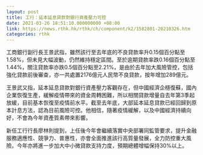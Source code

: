 ```yaml
---
layout: post
title: 工行：延本延息貸款對銀行資產壓力可控
date: 2021-03-26 18:51:10.000000000 +08:00
link: https://news.rthk.hk/rthk/ch/component/k2/1582801-20210326.htm
categories: rthk
---
```


工商銀行副行長王景武指，雖然該行至去年底的不良貸款率升0.15個百分點至1.58%，但未見大幅波動，仍然維持穩定區間。至於逾期貸款率跌0.16個百分點至1.44%，關注貸款率亦跌0.5個百分點至2.21%，是由於去年加大風險管控，包括強化貸款前後審查，亦一共處置2176億元人民幣不良貸款，按年增加289億元。

王景武又指，延本延息貸款對銀行資產壓力客觀存在，但中國經濟企穩復蘇，國內企業恢復生產，緩解疫情帶來的資金周轉困難，所以相關貸款增量自去年第3季起放緩，目前基本恢復至疫情前水平。截至去年底，大部延本延息貸款已經回歸到原本計息方法，認為目前風險可控。他相信，隨著疫情緩解，以及中國經濟持續向好，不會為今年資產質素帶來影響。

新任工行行長廖林則提到，上任後今年會繼續落實中央部署同監管要求，提升金融服務適應性、競爭力、普惠性，亦會全面推進該行高質量發展，全力防控重大風險。今年亦將進一步加大中小微貸款支持力度，預期總體增幅保持30%以上。

